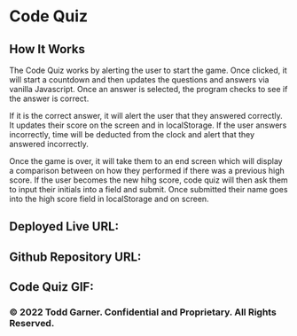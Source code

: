 # Code Quiz

## How It Works

The Code Quiz works by alerting the user to start the game. Once clicked, it will start a countdown and then updates the questions and answers via vanilla Javascript. Once an answer is selected, the program checks to see if the answer is correct. 

If it is the correct answer, it will alert the user that they answered correctly. It updates their score on the screen and in localStorage. If the user answers incorrectly, time will be deducted from the clock and alert that they answered incorrectly. 

Once the game is over, it will take them to an end screen which will display a comparison between on how they performed if there was a previous high score. If the user becomes the new hihg score, code quiz will then ask them to input their initials into a field and submit. Once submitted their name goes into the high score field in localStorage and on screen.

## Deployed Live URL:

## Github Repository URL:
## Code Quiz GIF:

### © 2022 Todd Garner. Confidential and Proprietary. All Rights Reserved.